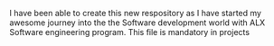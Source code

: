 I have been able to create this new respository as I have started my awesome journey into the the Software development world with ALX Software engineering program. This file is mandatory in projects
